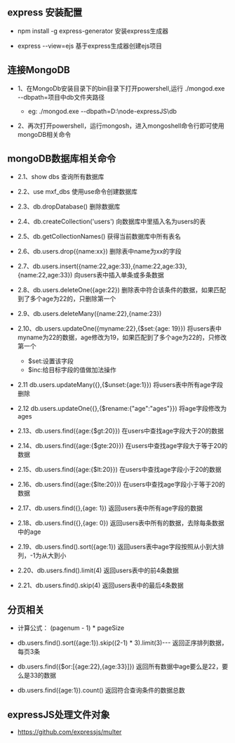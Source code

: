 ## express 安装配置
- npm install -g express-generator  安装express生成器

- express --view=ejs 基于express生成器创建ejs项目

## 连接MongoDB

- 1、在MongoDb安装目录下的bin目录下打开powershell,运行 ./mongod.exe --dbpath=项目中db文件夹路径
  - eg:  ./mongod.exe --dbpath=D:\node-expressJS\db

- 2、再次打开powershell，运行mongosh，进入mongoshell命令行即可使用mongoDB相关命令

## mongoDB数据库相关命令

- 2.1、show dbs 查询所有数据库
- 2.2、use mxf_dbs 使用use命令创建数据库
- 2.3、db.dropDatabase() 删除数据库
- 2.4、db.createCollection('users') 向数据库中里插入名为users的表
- 2.5、db.getCollectionNames() 获得当前数据库中所有表名
- 2.6、db.users.drop({name:xx}) 删除表中name为xx的字段
- 2.7、db.users.insert({name:22,age:33},{name:22,age:33},{name:22,age:33}) 向users表中插入单条或多条数据
- 2.8、db.users.deleteOne({age:22}) 删除表中符合该条件的数据，如果匹配到了多个age为22的，只删除第一个
- 2.9、db.users.deleteMany({name:22},{name:23})
- 2.10、db.users.updateOne({myname:22},{$set:{age: 19}}) 将users表中myname为22的数据，age修改为19，如果匹配到了多个age为22的，只修改第一个
  - $set:设置该字段
  - $inc:给目标字段的值做加法操作
- 2.11 db.users.updateMany({},{$unset:{age:1}}) 将users表中所有age字段删除
- 2.12 db.users.updateOne({},{$rename:{"age":"ages"}}) 将age字段修改为ages

- 2.13、db.users.find({age:{$gt:20}}) 在users中查找age字段大于20的数据
- 2.14、db.users.find({age:{$gte:20}}) 在users中查找age字段大于等于20的数据
- 2.15、db.users.find({age:{$lt:20}}) 在users中查找age字段小于20的数据
- 2.16、db.users.find({age:{$lte:20}}) 在users中查找age字段小于等于20的数据
- 2.17、db.users.find({},{age: 1}) 返回users表中所有age字段的数据
- 2.18、db.users.find({},{age: 0}) 返回users表中所有的数据，去除每条数据中的age
- 2.19、db.users.find().sort({age:1}) 返回users表中age字段按照从小到大排列，-1为从大到小
- 2.20、db.users.find().limit(4) 返回users表中的前4条数据 
- 2.21、db.users.find().skip(4) 返回users表中的最后4条数据

## 分页相关
- 计算公式： (pagenum - 1) * pageSize
  
- db.users.find().sort({age:1}).skip((2-1) * 3).limit(3)--- 返回正序排列数据，每页3条

- db.users.find({$or:[{age:22},{age:33}]}) 返回所有数据中age要么是22，要么是33的数据
- db.users.find({age:1}).count()  返回符合查询条件的数据总数

## expressJS处理文件对象
- https://github.com/expressjs/multer